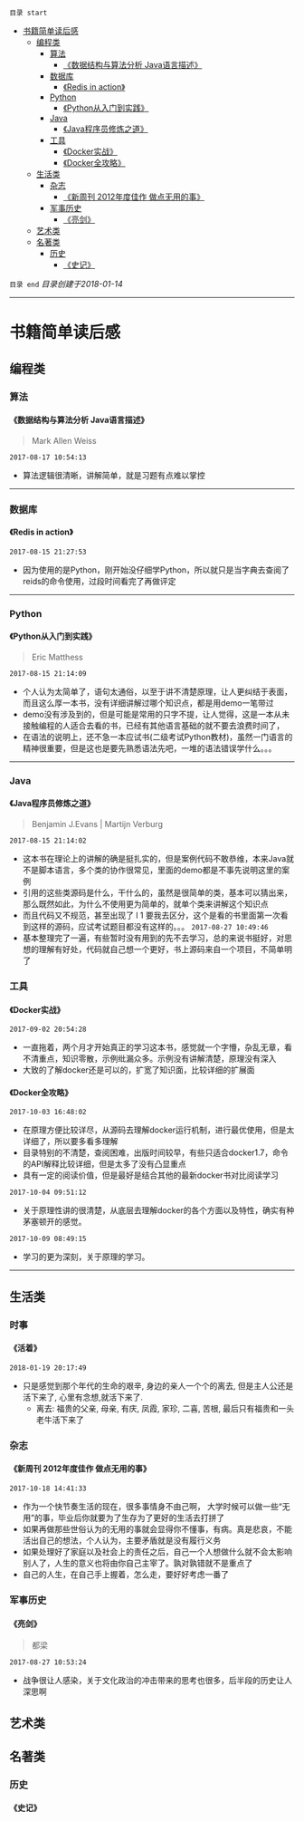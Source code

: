 `目录 start`
 
- [书籍简单读后感](#书籍简单读后感)
    - [编程类](#编程类)
        - [算法](#算法)
            - [《数据结构与算法分析 Java语言描述》](#《数据结构与算法分析-java语言描述》)
        - [数据库](#数据库)
            - [《Redis in action》](#《redis-in-action》)
        - [Python](#python)
            - [《Python从入门到实践》](#《python从入门到实践》)
        - [Java](#java)
            - [《Java程序员修炼之道》](#《java程序员修炼之道》)
        - [工具](#工具)
            - [《Docker实战》](#《docker实战》)
            - [《Docker全攻略》](#《docker全攻略》)
    - [生活类](#生活类)
        - [杂志](#杂志)
            - [《新周刊 2012年度佳作 做点无用的事》](#《新周刊-2012年度佳作-做点无用的事》)
        - [军事历史](#军事历史)
            - [《亮剑》](#《亮剑》)
    - [艺术类](#艺术类)
    - [名著类](#名著类)
        - [历史](#历史)
            - [《史记》](#《史记》)

`目录 end` *目录创建于2018-01-14*
****************************************
# 书籍简单读后感

## 编程类
### 算法
#### 《数据结构与算法分析 Java语言描述》
>  Mark Allen Weiss

`2017-08-17 10:54:13`
- 算法逻辑很清晰，讲解简单，就是习题有点难以掌控

********
### 数据库
#### 《Redis in action》
`2017-08-15 21:27:53`
- 因为使用的是Python，刚开始没仔细学Python，所以就只是当字典去查阅了reids的命令使用，过段时间看完了再做评定

********

### Python
#### 《Python从入门到实践》
> Eric Matthess

`2017-08-15 21:14:09`
- 个人认为太简单了，语句太通俗，以至于讲不清楚原理，让人更纠结于表面，而且这么厚一本书，没有详细讲解过哪个知识点，都是用demo一笔带过
- demo没有涉及到的，但是可能是常用的只字不提，让人觉得，这是一本从未接触编程的人适合去看的书，已经有其他语言基础的就不要去浪费时间了，
- 在语法的说明上，还不急一本应试书(二级考试Python教材)，虽然一门语言的精神很重要，但是这也是要先熟悉语法先吧，一堆的语法错误学什么。。。

********

### Java
#### 《Java程序员修炼之道》
> Benjamin J.Evans | Martijn Verburg

`2017-08-15 21:14:02`
- 这本书在理论上的讲解的确是挺扎实的，但是案例代码不敢恭维，本来Java就不是脚本语言，多个类的协作很常见，里面的demo都是不事先说明这里的案例
- 引用的这些类源码是什么，干什么的，虽然是很简单的类，基本可以猜出来，那么既然如此，为什么不使用更为简单的，就单个类来讲解这个知识点
- 而且代码又不规范，甚至出现了 l 1 要我去区分，这个是看的书里面第一次看到这样的源码，应试考试题目都没有这样的。。。
`2017-08-27 10:49:46`
- 基本整理完了一遍，有些暂时没有用到的先不去学习，总的来说书挺好，对思想的理解有好处，代码就自己想一个更好，书上源码来自一个项目，不简单明了

### 工具
#### 《Docker实战》
`2017-09-02 20:54:28`
- 一直拖着，两个月才开始真正的学习这本书，感觉就一个字懵，杂乱无章，看不清重点，知识零散，示例纰漏众多。示例没有讲解清楚，原理没有深入
- 大致的了解docker还是可以的，扩宽了知识面，比较详细的扩展面

#### 《Docker全攻略》
`2017-10-03 16:48:02`
- 在原理方便比较详尽，从源码去理解docker运行机制，进行最优使用，但是太详细了，所以要多看多理解
- 目录特别的不清楚，查阅困难，出版时间较早，有些只适合docker1.7，命令的API解释比较详细，但是太多了没有凸显重点
- 具有一定的阅读价值，但是最好是结合其他的最新docker书对比阅读学习

`2017-10-04 09:51:12`
- 关于原理性讲的很清楚，从底层去理解docker的各个方面以及特性，确实有种茅塞顿开的感觉。

`2017-10-09 08:49:15`
- 学习的更为深刻，关于原理的学习。


********

## 生活类
### 时事
#### 《活着》
`2018-01-19 20:17:49`
- 只是感觉到那个年代的生命的艰辛, 身边的亲人一个个的离去, 但是主人公还是活下来了, 心里有念想,就活下来了. 
    - 离去: 福贵的父亲, 母亲, 有庆, 凤霞, 家珍, 二喜, 苦根, 最后只有福贵和一头老牛活下来了

### 杂志
#### 《新周刊 2012年度佳作 做点无用的事》
`2017-10-18 14:41:33`
- 作为一个快节奏生活的现在，很多事情身不由己啊， 大学时候可以做一些“无用”的事，毕业后你就要为了生存为了更好的生活去打拼了
- 如果再做那些世俗认为的无用的事就会显得你不懂事，有病。真是悲哀，不能活出自己的想法，个人认为，主要矛盾就是没有履行义务
- 如果处理好了家庭以及社会上的责任之后，自己一个人想做什么就不会太影响别人了，人生的意义也将由你自己主宰了。孰对孰错就不是重点了
- 自己的人生，在自己手上握着，怎么走，要好好考虑一番了


### 军事历史
#### 《亮剑》
> 都梁

`2017-08-27 10:53:24`
- 战争很让人感染，关于文化政治的冲击带来的思考也很多，后半段的历史让人深思啊

## 艺术类


## 名著类
### 历史
#### 《史记》


